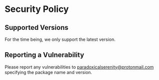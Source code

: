 # Security Policy

## Supported Versions

For the time being, we only support the latest version.

## Reporting a Vulnerability

Please report any vulnerabilities to paradoxicalserenity@protonmail.com specifying the package name and version.
